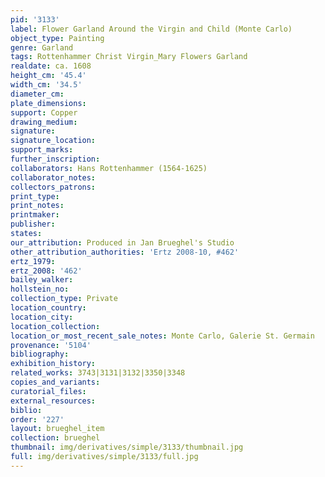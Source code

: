 ```yaml
---
pid: '3133'
label: Flower Garland Around the Virgin and Child (Monte Carlo)
object_type: Painting
genre: Garland
tags: Rottenhammer Christ Virgin_Mary Flowers Garland
realdate: ca. 1608
height_cm: '45.4'
width_cm: '34.5'
diameter_cm: 
plate_dimensions: 
support: Copper
drawing_medium: 
signature: 
signature_location: 
support_marks: 
further_inscription: 
collaborators: Hans Rottenhammer (1564-1625)
collaborator_notes: 
collectors_patrons: 
print_type: 
print_notes: 
printmaker: 
publisher: 
states: 
our_attribution: Produced in Jan Brueghel's Studio
other_attribution_authorities: 'Ertz 2008-10, #462'
ertz_1979: 
ertz_2008: '462'
bailey_walker: 
hollstein_no: 
collection_type: Private
location_country: 
location_city: 
location_collection: 
location_or_most_recent_sale_notes: Monte Carlo, Galerie St. Germain
provenance: '5104'
bibliography: 
exhibition_history: 
related_works: 3743|3131|3132|3350|3348
copies_and_variants: 
curatorial_files: 
external_resources: 
biblio: 
order: '227'
layout: brueghel_item
collection: brueghel
thumbnail: img/derivatives/simple/3133/thumbnail.jpg
full: img/derivatives/simple/3133/full.jpg
---
```

